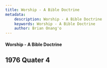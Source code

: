 ```yaml
---
title: Worship - A Bible Doctrine
metadata:
    description: Worship - A Bible Doctrine
    keywords: Worship - A Bible Doctrine
    author: Brian Onang'o
---
```


#### Worship - A Bible Doctrine

## 1976 Quater 4
